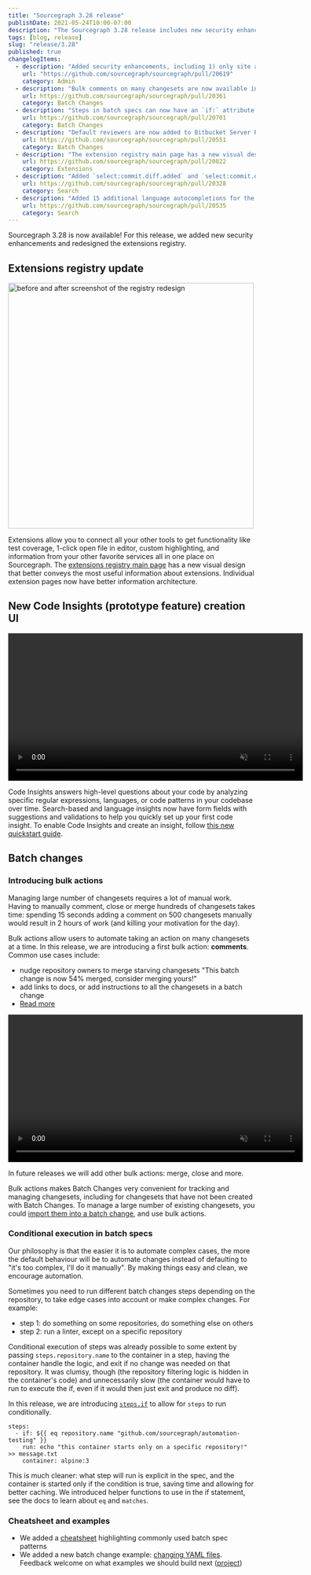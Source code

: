 ```yaml
---
title: "Sourcegraph 3.28 release"
publishDate: 2021-05-24T10:00-07:00
description: "The Sourcegraph 3.28 release includes new security enhancements and the redesigned extensions registry."
tags: [blog, release]
slug: "release/3.28"
published: true
changelogItems:
  - description: "Added security enhancements, including 1) only site admins can list users on an instance, 2) repository permissions can now be enabled for site admins via the `authz.enforceForSiteAdmins` setting, 3) site admins can no longer view user added code host configuration, and 4) site admins cannot add access tokens for any user by default."
    url: "https://github.com/sourcegraph/sourcegraph/pull/20619"
    category: Admin
  - description: "Bulk comments on many changesets are now available in Batch Changes."
    url: https://github.com/sourcegraph/sourcegraph/pull/20361
    category: Batch Changes
  - description: "Steps in batch specs can now have an `if:` attribute to enable conditional execution of different steps."
    url: https://github.com/sourcegraph/sourcegraph/pull/20701
    category: Batch Changes
  - description: "Default reviewers are now added to Bitbucket Server PRs opened by Batch Changes."
    url: https://github.com/sourcegraph/sourcegraph/pull/20551
    category: Batch Changes
  - description: "The extension registry main page has a new visual design that better conveys the most useful information about extensions, and individual extension pages have better information architecture."
    url: https://github.com/sourcegraph/sourcegraph/pull/20822
    category: Extensions  
  - description: "Added `select:commit.diff.added` and `select:commit.diff.removed` for `type:diff` search queries. These selectors return commit diffs only if a pattern matches in `added` (respectively, `removed`) lines."
    url: https://github.com/sourcegraph/sourcegraph/pull/20328
    category: Search
  - description: "Added 15 additional language autocompletions for the `lang:` filter in the search bar."
    url: https://github.com/sourcegraph/sourcegraph/pull/20535
    category: Search
---
```


Sourcegraph 3.28 is now available! For this release, we added new security enhancements and redesigned the extensions registry.

## Extensions registry update

<p>
  <img src="https://sourcegraphstatic.com/blog/3.28/before_after_extensions_registry_redesign.jpg" width="500" alt="before and after screenshot of the registry redesign">
</p>

Extensions allow you to connect all your other tools to get functionality like test coverage, 1-click open file in editor, custom highlighting, and information from your other favorite services all in one place on Sourcegraph. The [extensions registry main page](https://sourcegraph.com/extensions?category=All) has a new visual design that better conveys the most useful information about extensions. Individual extension pages now have better information architecture.

## New Code Insights (prototype feature) creation UI

<p><video autoplay loop muted playsinline style="width:600px">
  <source src="https://sourcegraphstatic.com/blog/3.28/create_new_insight_flow.mp4" type="video/mp4">
 </video></p>

Code Insights answers high-level questions about your code by analyzing specific regular expressions, languages, or code patterns in your codebase over time. Search-based and language insights now have form fields with suggestions and validations to help you quickly set up your first code insight. To enable Code Insights and create an insight, follow [this new quickstart guide](https://docs.sourcegraph.com/code_insights/quickstart).

## Batch changes

### Introducing bulk actions

Managing large number of changesets requires a lot of manual work. Having to manually comment, close or merge hundreds of changesets takes time: spending 15 seconds adding a comment on 500 changesets manually would result in 2 hours of work (and killing your motivation for the day).

Bulk actions allow users to automate taking an action on many changesets at a time. In this release, we are introducing a first bulk action: **comments**. Common use cases include:
- nudge repository owners to merge starving changesets "This batch change is now 54% merged, consider merging yours!"
- add links to docs, or add instructions to all the changesets in a batch change
- [Read more](https://docs.sourcegraph.com/batch_changes/how-tos/bulk_operations_on_changesets)

<p><video autoplay loop muted playsinline style="width:600px">
  <source src="https://sourcegraphstatic.com/blog/3.28/batch-changes-bulk-action-comment.mp4" type="video/mp4">
 </video></p>

In future releases we will add other bulk actions: merge, close and more.

Bulk actions makes Batch Changes very convenient for tracking and managing changesets, including for changesets that have not been created with Batch Changes. To manage a large number of existing changesets, you could [import them into a batch change](https://docs.sourcegraph.com/batch_changes/how-tos/tracking_existing_changesets), and use bulk actions.

### Conditional execution in batch specs

Our philosophy is that the easier it is to automate complex cases, the more the default behaviour will be to automate changes instead of defaulting to "it's too complex, I'll do it manually". By making things easy and clean, we encourage automation.

Sometimes you need to run different batch changes steps depending on the repository, to take edge cases into account or make complex changes. For example:
- step 1: do something on some repositories, do something else on others
- step 2: run a linter, except on a specific repository

Conditional execution of steps was already possible to some extent by passing `steps.repository.name` to the container in a step, having the container handle the logic, and exit if no change was needed on that repository. It was clumsy, though (the repository filtering logic is hidden in the container's code) and unnecessarily slow (the container would have to run to execute the if, even if it would then just exit and produce no diff).

In this release, we are introducing [`steps.if`](https://docs.sourcegraph.com/batch_changes/references/batch_spec_yaml_reference#steps-if) to allow for `steps` to run conditionally.

```
steps:
  - if: ${{ eq repository.name "github.com/sourcegraph/automation-testing" }}
    run: echo "this container starts only on a specific repository!" >> message.txt
    container: alpine:3
```

This is much cleaner: what step will run is explicit in the spec, and the container is started only if the condition is true, saving time and allowing for better caching.
We introduced helper functions to use in the if statement, see the docs to learn about `eq` and `matches`.

### Cheatsheet and examples

- We added a [cheatsheet](https://docs.sourcegraph.com/batch_changes/references/batch_spec_cheat_sheet) highlighting commonly used batch spec patterns
- We added a new batch change example: [changing YAML files](https://github.com/sourcegraph/batch-change-examples/tree/main/modify-yaml). Feedback welcome on what examples we should build next ([project](https://github.com/sourcegraph/batch-change-examples/projects/1))
